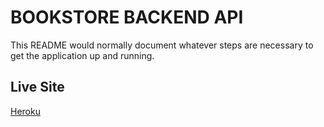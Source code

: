 # BOOKSTORE BACKEND API

This README would normally document whatever steps are necessary to get the
application up and running.

## Live Site

[Heroku](https://immense-savannah-47088.herokuapp.com/api/v1/books)